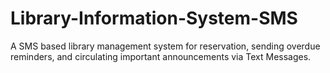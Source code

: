 # Library-Information-System-SMS

A SMS based library management system for reservation, sending overdue reminders, and circulating important announcements via Text Messages.
